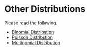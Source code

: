 # Other Distributions

Please read the following.

* [Binomial Distribution](http://onlinestatbook.com/2/probability/binomial.html)
* [Poisson Distribution](http://onlinestatbook.com/2/probability/poisson.html)
* [Multinomial Distribution](http://onlinestatbook.com/2/probability/multinomial.html)